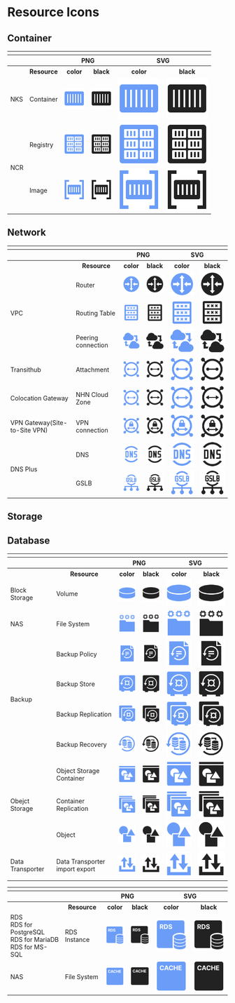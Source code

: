 # Resource Icons

## Container

<table>
  <tr>
    <th colspan="6"></th>
</tr>
<tr>
    <th></th>
    <th></th>
    <th colspan="2">PNG</th>
    <th colspan="2">SVG</th>
  </tr>
      <tr>
        <th></th>
        <th>Resource</th>
        <th>color</th>
        <th>black</th>
        <th>color</th>
        <th>black</th>
    </tr>
  <tr>
    <td>NKS</td>
    <td>Container</td>
    <td><img src="/files/resources/container/color/IaaS-Container-NKS-Container.png"></td>
    <td><img src="/files/resources/container/black/IaaS-Container-NKS-Container.png"></td>
    <td><img src="/files/resources/container/color/IaaS-Container-NKS-Container.svg"></td>
    <td><img src="/files/resources/container/black/IaaS-Container-NKS-Container.svg"></td>    
  </tr>
  <tr>
    <td rowspan="2">NCR</td>
    <td>Registry</td>
    <td><img src="/files/resources/container/color/IaaS-Container-NCR-Registry.png"></td>
    <td><img src="/files/resources/container/black/IaaS-Container-NCR-Registry.png"></td>
    <td><img src="/files/resources/container/color/IaaS-Container-NCR-Registry.svg"></td>
    <td><img src="/files/resources/container/black/IaaS-Container-NCR-Registry.svg"></td>    
  </tr>
    <tr>
    <td>Image</td>
    <td><img src="/files/resources/container/color/IaaS-Container-NCR-Image.png"></td>
    <td><img src="/files/resources/container/black/IaaS-Container-NCR-Image.png"></td>
    <td><img src="/files/resources/container/color/IaaS-Container-NCR-Image.svg"></td>
    <td><img src="/files/resources/container/black/IaaS-Container-NCR-Image.svg"></td>    
  </tr>
</table>

## Network


<table>
  <tr>
    <th colspan="6"></th>
</tr>
<tr>
    <th></th>
    <th></th>
    <th colspan="2">PNG</th>
    <th colspan="2">SVG</th>
  </tr>
      <tr>
        <th></th>
        <th>Resource</th>
        <th>color</th>
        <th>black</th>
        <th>color</th>
        <th>black</th>
    </tr>
  <tr>
    <td rowspan="3">VPC</td>
    <td>Router</td>
    <td><img src="/files/resources/network/color/IaaS-Network-VPC-Router.png"></td>
    <td><img src="/files/resources/network/black/IaaS-Network-VPC-Router.png"></td>
    <td><img src="/files/resources/network/color/IaaS-Network-VPC-Router.svg"></td>
    <td><img src="/files/resources/network/black/IaaS-Network-VPC-Router.svg"></td>    
  </tr>
  <tr>
    <td>Routing Table</td>
    <td><img src="/files/resources/network/color/IaaS-Network-VPC-Routing_table.png"></td>
    <td><img src="/files/resources/network/black/IaaS-Network-VPC-Routing_table.png"></td>
    <td><img src="/files/resources/network/color/IaaS-Network-VPC-Routing_table.svg"></td>
    <td><img src="/files/resources/network/black/IaaS-Network-VPC-Routing_table.svg"></td>    
  </tr>
   <tr>
    <td>Peering connection</td>
    <td><img src="/files/resources/network/color/IaaS-Network-VPC-Peering_connection.png"></td>
    <td><img src="/files/resources/network/black/IaaS-Network-VPC-Peering_connection.png"></td>
    <td><img src="/files/resources/network/color/IaaS-Network-VPC-Peering_connection.svg"></td>
    <td><img src="/files/resources/network/black/IaaS-Network-VPC-Peering_connection.svg"></td>    
    </tr>
    <tr>
    <td>Transithub</td>
     <td>Attachment</td>
    <td><img src="/files/resources/network/color/IaaS-Network-Network-Attachment.png"></td>
    <td><img src="/files/resources/network/black/IaaS-Network-Network-Attachment.png"></td>
    <td><img src="/files/resources/network/color/IaaS-Network-Network-Attachment.svg"></td>
    <td><img src="/files/resources/network/black/IaaS-Network-Network-Attachment.svg"></td>    
  </tr>
    <tr>
    <td>Colocation Gateway</td>
    <td>NHN Cloud Zone</td>
    <td><img src="/files/resources/network/color/IaaS-Network-Colocation_Gateway-NHN_Cloud_Zone.png"></td>
    <td><img src="/files/resources/network/black/IaaS-Network-Colocation_Gateway-NHN_Cloud_Zone.png"></td>
    <td><img src="/files/resources/network/color/IaaS-Network-Colocation_Gateway-NHN_Cloud_Zone.svg"></td>
    <td><img src="/files/resources/network/black/IaaS-Network-Colocation_Gateway-NHN_Cloud_Zone.svg"></td>    
    </tr>
      <tr>
    <td>VPN Gateway(Site-to-Site VPN)</td>
    <td>VPN connection</td>
    <td><img src="/files/resources/network/color/IaaS-Network-VPN_Gateway-VPN_connection.png"></td>
    <td><img src="/files/resources/network/black/IaaS-Network-VPN_Gateway-VPN_connection.png"></td>
    <td><img src="/files/resources/network/color/IaaS-Network-VPN_Gateway-VPN_connection.svg"></td>
    <td><img src="/files/resources/network/black/IaaS-Network-VPN_Gateway-VPN_connection.svg"></td>   
    </tr>
    <tr> 
        <td rowspan="2">DNS Plus</td>
    <td>DNS</td>
    <td><img src="/files/resources/network/color/IaaS-Network-DNS_Plus-DNS.png"></td>
    <td><img src="/files/resources/network/black/IaaS-Network-DNS_Plus-DNS.png"></td>
    <td><img src="/files/resources/network/color/IaaS-Network-DNS_Plus-DNS.svg"></td>
    <td><img src="/files/resources/network/black/IaaS-Network-DNS_Plus-DNS.svg"></td>   
    </tr>
    <tr> 
      <td>GSLB</td>
      <td><img src="/files/resources/network/color/IaaS-Network-DNS_Plus-GSLB.png"></td>
    <td><img src="/files/resources/network/black/IaaS-Network-DNS_Plus-GSLB.png"></td>
    <td><img src="/files/resources/network/color/IaaS-Network-DNS_Plus-GSLB.svg"></td>
    <td><img src="/files/resources/network/black/IaaS-Network-DNS_Plus-GSLB.svg"></td>    
  </tr>
</table>


## Storage

<table>
  <tr>
    <th colspan="6"></th>
</tr>
<tr>
    <th></th>
    <th></th>
    <th colspan="2">PNG</th>
    <th colspan="2">SVG</th>
  </tr>
      <tr>
        <th></th>
        <th>Resource</th>
        <th>color</th>
        <th>black</th>
        <th>color</th>
        <th>black</th>
    </tr>
  <tr>
    <td>Block Storage</td>
    <td>Volume</td>
    <td><img src="/files/resources/storage/color/IaaS-Storage-Block_Storage-Volume.png"></td>
    <td><img src="/files/resources/storage/black/IaaS-Storage-Block_Storage-Volume.png"></td>
    <td><img src="/files/resources/storage/color/IaaS-Storage-Block_Storage-Volume.svg"></td>
    <td><img src="/files/resources/storage/black/IaaS-Storage-Block_Storage-Volume.svg"></td>    
  </tr>
  <tr>
    <td>NAS</td>
    <td>File System</td>
    <td><img src="/files/resources/storage/color/IaaS-Storage-NAS-File_System.png"></td>
    <td><img src="/files/resources/storage/black/IaaS-Storage-NAS-File_System.png"></td>
    <td><img src="/files/resources/storage/color/IaaS-Storage-NAS-File_System.svg"></td>
    <td><img src="/files/resources/storage/black/IaaS-Storage-NAS-File_System.svg"></td>    
  </tr>
    <tr>
    <td rowspan="4">Backup</td>
    <td>Backup Policy</td>
    <td><img src="/files/resources/storage/color/IaaS-Storage-Backup-Backup_Policy.png"></td>
    <td><img src="/files/resources/storage/black/IaaS-Storage-Backup-Backup_Policy.png"></td>
    <td><img src="/files/resources/storage/color/IaaS-Storage-Backup-Backup_Policy.svg"></td>
    <td><img src="/files/resources/storage/black/IaaS-Storage-Backup-Backup_Policy.svg"></td>    
  </tr>
  <tr>
      <td>Backup Store</td>
    <td><img src="/files/resources/storage/color/IaaS-Storage-Backup-Backup_Store.png"></td>
    <td><img src="/files/resources/storage/black/IaaS-Storage-Backup-Backup_Store.png"></td>
    <td><img src="/files/resources/storage/color/IaaS-Storage-Backup-Backup_Store.svg"></td>
    <td><img src="/files/resources/storage/black/IaaS-Storage-Backup-Backup_Store.svg"></td>    
  </tr>
  <tr>
        <td>Backup Replication</td>
    <td><img src="/files/resources/storage/color/IaaS-Storage-Backup-Backup_Replication.png"></td>
    <td><img src="/files/resources/storage/black/IaaS-Storage-Backup-Backup_Replication.png"></td>
    <td><img src="/files/resources/storage/color/IaaS-Storage-Backup-Backup_Replication.svg"></td>
    <td><img src="/files/resources/storage/black/IaaS-Storage-Backup-Backup_Replication.svg"></td>    
    </tr>
  <tr>
      <td>Backup Recovery</td>
    <td><img src="/files/resources/storage/color/IaaS-Storage-Backup-Backup_Recovery.png"></td>
    <td><img src="/files/resources/storage/black/IaaS-Storage-Backup-Backup_Recovery.png"></td>
    <td><img src="/files/resources/storage/color/IaaS-Storage-Backup-Backup_Recovery.svg"></td>
    <td><img src="/files/resources/storage/black/IaaS-Storage-Backup-Backup_Recovery.svg"></td>    
  </tr>
  <tr>
    <td rowspan="3">Obejct Storage</td>
    <td>Object Storage Container</td>
    <td><img src="/files/resources/storage/color/IaaS-Storage-Object_Storage-Object_Storage_Container.png"></td>
    <td><img src="/files/resources/storage/black/IaaS-Storage-Object_Storage-Object_Storage_Container.png"></td>
    <td><img src="/files/resources/storage/color/IaaS-Storage-Object_Storage-Object_Storage_Container.svg"></td>
    <td><img src="/files/resources/storage/black/IaaS-Storage-Object_Storage-Object_Storage_Container.svg"></td>    
  </tr>
  <tr>
      <td>Container Replication</td>
    <td><img src="/files/resources/storage/color/IaaS-Storage-Object_Storage-Container_Replication.png"></td>
    <td><img src="/files/resources/storage/black/IaaS-Storage-Object_Storage-Container_Replication.png"></td>
    <td><img src="/files/resources/storage/color/IaaS-Storage-Object_Storage-Container_Replication.svg"></td>
    <td><img src="/files/resources/storage/black/IaaS-Storage-Object_Storage-Container_Replication.svg"></td>    
  </tr>
  <tr>
        <td>Object</td>
    <td><img src="/files/resources/storage/color/IaaS-Storage-Object_Storage-Object.png"></td>
    <td><img src="/files/resources/storage/black/IaaS-Storage-Object_Storage-Object.png"></td>
    <td><img src="/files/resources/storage/color/IaaS-Storage-Object_Storage-Object.svg"></td>
    <td><img src="/files/resources/storage/black/IaaS-Storage-Object_Storage-Object.svg"></td>    
    </tr>
    <tr>
    <td>Data Transporter</td>
    <td>Data Transporter import export</td>
    <td><img src="/files/resources/storage/color/IaaS-Storage-Data_Transporter-Data_Transporter_import-export.png"></td>
    <td><img src="/files/resources/storage/black/IaaS-Storage-Data_Transporter-Data_Transporter_import-export.png"></td>
    <td><img src="/files/resources/storage/color/IaaS-Storage-Data_Transporter-Data_Transporter_import-export.svg"></td>
    <td><img src="/files/resources/storage/black/IaaS-Storage-Data_Transporter-Data_Transporter_import-export.svg"></td>    
  </tr>

## Database

  
<table>
  <tr>
    <th colspan="6"></th>
</tr>
<tr>
    <th></th>
    <th></th>
    <th colspan="2">PNG</th>
    <th colspan="2">SVG</th>
  </tr>
      <tr>
        <th></th>
        <th>Resource</th>
        <th>color</th>
        <th>black</th>
        <th>color</th>
        <th>black</th>
    </tr>
  <tr>
    <td>RDS<br>RDS for PostgreSQL<br>RDS for MariaDB<br>RDS for MS-SQL</td>
    <td>RDS Instance</td>
    <td><img src="/files/resources/database/color/IaaS-Database-RDS_for_MySQL_RDS_Instance.png"></td>
    <td><img src="/files/resources/database/black/IaaS-Database-RDS_for_MySQL_RDS_Instance.png"></td>
    <td><img src="/files/resources/database/color/IaaS-Database-RDS_for_MySQL_RDS_Instance.svg"></td>
    <td><img src="/files/resources/database/black/IaaS-Database-RDS_for_MySQL_RDS_Instance.svg"></td>    
  </tr>
  <tr>
    <td>NAS</td>
    <td>File System</td>
    <td><img src="/files/resources/database/color/IaaS-Database-EasyCache-Cache_node.png"></td>
    <td><img src="/files/resources/database/black/IaaS-Database-EasyCache-Cache_node.png"></td>
    <td><img src="/files/resources/database/color/IaaS-Database-EasyCache-Cache_node.svg"></td>
    <td><img src="/files/resources/database/black/IaaS-Database-EasyCache-Cache_node.svg"></td>    
  </tr>